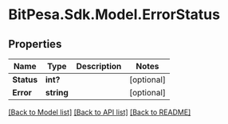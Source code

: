# BitPesa.Sdk.Model.ErrorStatus
## Properties

Name | Type | Description | Notes
------------ | ------------- | ------------- | -------------
**Status** | **int?** |  | [optional] 
**Error** | **string** |  | [optional] 

[[Back to Model list]](../README.md#documentation-for-models) [[Back to API list]](../README.md#documentation-for-api-endpoints) [[Back to README]](../README.md)

